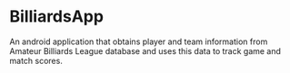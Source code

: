 # BilliardsApp
An android application that obtains player and team information from Amateur Billiards League database and uses this data to track game and match scores. 
